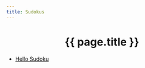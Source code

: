 ```yaml
---
title: Sudokus
---
```


<head>
		<meta charset="utf-8">
		<meta name="viewport" content="width=device-width, initial-scale = 1.0, maximum-scale=1.0, user-scalable=no" />
		<meta property="og:description" content="Personal perfolio website of Steven Sawtelle">
		<meta property="og:site_name" content="Steven Sawtelle" />
		<title>Steven Sawtelle - Sudokus</title>
		<link rel="stylesheet" type="text/css" href="../css/style.css">
</head>

# <center>{{ page.title }}</center>

<ul>
    <li>
        <a href="/puzzles/sudokus/hellosudoku.html">Hello Sudoku</a>
    </li>
</ul>
